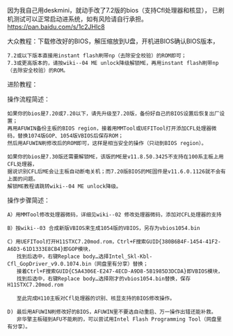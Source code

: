 因为我自己用deskmini，就动手改了7.2版的bios（支持Cfl处理器和核显），
已刷机测试可以正常启动进系统，如有风险请自行承担。
https://pan.baidu.com/s/1c2JHlc8

大众教程：下载修改好的BIOS，解压缩放到U盘，开机进BIOS确认BIOS版本，

    7.2或以下版本直接用instant flash刷带np（去除安全校验）的ROM即可；
    7.3或更高版本的，请按wiki--04 ME unlock降级解锁ME，再用instant flash刷带np（去除安全校验）的ROM。


进阶教程：

操作流程简述：

    如果你的bios是7.20或7.20以下，请先升级至7.20版，备份好自己的BIOS设置后恢复出厂设置；
    再用AFUWIN备份主板的BIOS region，接着用MMTool或UEFITool打开添加CFL处理器微码，替换1074版GOP、1054版VBIOS后保存ROM；
    然后用AFUWIN刷修改后的ROM即可，这样是相当安全的操作（只动到BIOS region）。

    如果你的bios是7.30版还需要解锁ME，该版的ME是v11.8.50.3425不支持在100系主板上用CFL处理器，
    据说识别CFL后ME会让主板自动断电关机；而7.20版BIOS的ME固件是v11.6.0.1126就不会有上面的问题。
    解锁ME教程请跳转wiki--04 ME unlock降级。


操作步骤简述：

    A）用MMTool修改处理器微码，详细见wiki--02 修改处理器微码，添加对CFL处理器的支持

    B）按wiki--03 合成新版VBIOS来生成1054版的VBIOS，另存为vbios1054.bin

    C）用UEFITool打开H11STXC7.20mod.rom，Ctrl+F搜索GUID{380B6B4F-1454-41F2-A6D3-61D1333E8CB4}即GOP模块，
       找到后选中，右键Replace body…选择Intel_Skl-Kbl-Cfl_GopDriver_v9.0.1074.bin（网盘里有分享）替换；
       接着Ctrl+F搜索GUID{C5A4306E-E247-4ECD-A9D8-5B1985D3DCDA}即VBIOS模块，
       找到后选中，右键Replace body…选择刚才的vbios1054.bin替换，保存H11STXC7.20mod.rom
   
       至此完成H110主板对Cfl处理器的识别、核显支持的BIOS修改操作。

    D) 最后用AFUWIN刷修改好的BIOS，AFUWIN里不要选自动重启、万一操作出错还能补救。
       非华擎主板碰到AFU不能刷的，可以尝试用Intel Flash Programming Tool（网盘里有分享）。

